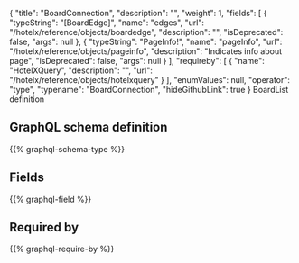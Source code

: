 {
  "title": "BoardConnection",
  "description": "",
  "weight": 1,
  "fields": [
    {
      "typeString": "[BoardEdge]",
      "name": "edges",
      "url": "/hotelx/reference/objects/boardedge",
      "description": "",
      "isDeprecated": false,
      "args": null
    },
    {
      "typeString": "PageInfo!",
      "name": "pageInfo",
      "url": "/hotelx/reference/objects/pageinfo",
      "description": "Indicates info about page",
      "isDeprecated": false,
      "args": null
    }
  ],
  "requireby": [
    {
      "name": "HotelXQuery",
      "description": "",
      "url": "/hotelx/reference/objects/hotelxquery"
    }
  ],
  "enumValues": null,
  "operator": "type",
  "typename": "BoardConnection",
  "hideGithubLink": true
}
BoardList definition
## GraphQL schema definition

{{% graphql-schema-type %}}

## Fields

{{% graphql-field %}}

## Required by

{{% graphql-require-by %}}
